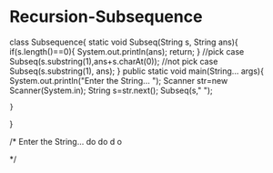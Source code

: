 # Recursion-Subsequence


class Subsequence{
    static void Subseq(String s, String ans){
        if(s.length()==0){
            System.out.println(ans);
            return;
        }
        //pick case
        Subseq(s.substring(1),ans+s.charAt(0));
        //not pick case
        Subseq(s.substring(1), ans);
    }
    public static void main(String... args){
        System.out.println("Enter the String... ");
        Scanner str=new Scanner(System.in);
        String s=str.next();
        Subseq(s," ");


    }
}






/*
Enter the String...
do
 do
 d
 o

 */
